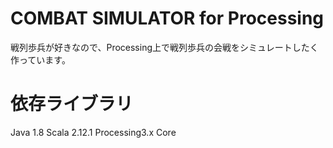 # COMBAT SIMULATOR for Processing
戦列歩兵が好きなので、Processing上で戦列歩兵の会戦をシミュレートしたく作っています。

# 依存ライブラリ
Java 1.8
Scala 2.12.1
Processing3.x Core
